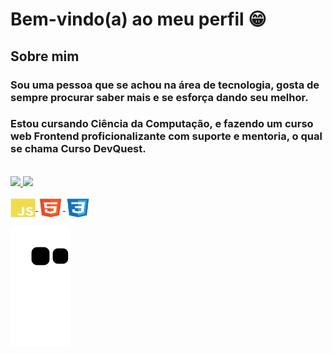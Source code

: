 # Bem-vindo(a) ao meu perfil 😁
## Sobre mim
 ### Sou uma pessoa que se achou na área de tecnologia, gosta de sempre procurar saber mais e se esforça dando seu melhor.
 ### Estou cursando Ciência da Computação, e fazendo um curso web Frontend proficionalizante com suporte e mentoria, o qual se chama Curso DevQuest.


<br>

 <div>
  <a href="https://github.com/pedro-isidoro">
  <img height="180em" src="https://github-readme-stats.vercel.app/api?username=pedro-isidoro&show_icons=true&theme=tokyonight&include_all_commits=true&count_private=true"/>
  <img height="180em" src="https://github-readme-stats.vercel.app/api/top-langs/?username=devemdobro&layout=compact&langs_count=6&theme=tokyonight"/>
</div>
 
<div style="display: inline_block"><br>
  <img align="center" alt="Js" height="30" width="40" src="https://raw.githubusercontent.com/devicons/devicon/master/icons/javascript/javascript-plain.svg">
  <img align="center" alt="HTML" height="30" width="40" src="https://raw.githubusercontent.com/devicons/devicon/master/icons/html5/html5-original.svg">
  <img align="center" alt="CSS" height="30" width="40" src="https://raw.githubusercontent.com/devicons/devicon/master/icons/css3/css3-original.svg">
</div>
<div> 
 
  ![Snake animation](https://github.com/pedro-isidoro/pedro-isidoro/blob/output/github-contribution-grid-snake.svg)

</div>
